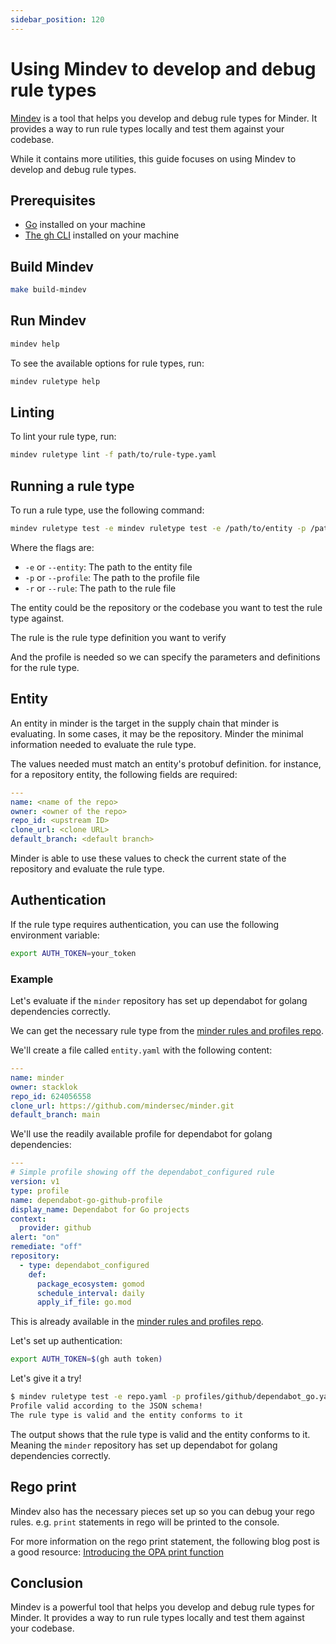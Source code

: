 ```yaml
---
sidebar_position: 120
---
```


# Using Mindev to develop and debug rule types

[Mindev](https://github.com/mindersec/minder/tree/main/cmd/dev) is a tool that helps you develop and debug rule types for Minder. It provides a way to run rule types locally and test them against your codebase.

While it contains more utilities, this guide focuses on using Mindev to develop and debug rule types.

## Prerequisites

- [Go](https://golang.org/doc/install) installed on your machine
- [The gh CLI](https://cli.github.com/) installed on your machine

## Build Mindev

```bash
make build-mindev
```

## Run Mindev

```bash
mindev help
```

To see the available options for rule types, run:

```bash
mindev ruletype help
```

## Linting

To lint your rule type, run:

```bash
mindev ruletype lint -f path/to/rule-type.yaml
```

## Running a rule type

To run a rule type, use the following command:

```bash
mindev ruletype test -e mindev ruletype test -e /path/to/entity -p /path/to/profile -r /path/to/rule
```

Where the flags are:

- `-e` or `--entity`: The path to the entity file
- `-p` or `--profile`: The path to the profile file
- `-r` or `--rule`: The path to the rule file

The entity could be the repository or the codebase you want to test the rule type against.

The rule is the rule type definition you want to verify

And the profile is needed so we can specify the parameters and definitions for the rule type.

## Entity

An entity in minder is the target in the supply chain that minder is evaluating. In some cases, it may
be the repository. Minder the minimal information needed to evaluate the rule type.

The values needed must match an entity's protobuf definition. for instance, for a repository entity, the following fields are required:

```yaml
---
name: <name of the repo>
owner: <owner of the repo>
repo_id: <upstream ID>
clone_url: <clone URL>
default_branch: <default branch>
```

Minder is able to use these values to check the current state of the repository and evaluate the rule type.

## Authentication

If the rule type requires authentication, you can use the following environment variable:

```bash
export AUTH_TOKEN=your_token
```

### Example

Let's evaluate if the `minder` repository has set up dependabot for golang dependencies correctly.

We can get the necessary rule type from the [minder rules and profiles repo](https://github.com/mindersec/minder-rules-and-profiles).

We'll create a file called `entity.yaml` with the following content:

```yaml
---
name: minder
owner: stacklok
repo_id: 624056558
clone_url: https://github.com/mindersec/minder.git
default_branch: main
```

We'll use the readily available profile for dependabot for golang dependencies:

```yaml
---
# Simple profile showing off the dependabot_configured rule
version: v1
type: profile
name: dependabot-go-github-profile
display_name: Dependabot for Go projects
context:
  provider: github
alert: "on"
remediate: "off"
repository:
  - type: dependabot_configured
    def:
      package_ecosystem: gomod
      schedule_interval: daily
      apply_if_file: go.mod
```

This is already available in the [minder rules and profiles repo](https://github.com/mindersec/minder-rules-and-profiles/blob/main/profiles/github/dependabot_go.yaml).

Let's set up authentication:

```bash
export AUTH_TOKEN=$(gh auth token)
```

Let's give it a try!

```bash
$ mindev ruletype test -e repo.yaml -p profiles/github/dependabot_go.yaml -r rule-types/github/dependabot_configured.yaml
Profile valid according to the JSON schema!
The rule type is valid and the entity conforms to it
```

The output shows that the rule type is valid and the entity conforms to it. Meaning the `minder` repository has set up dependabot for golang dependencies correctly.

## Rego print

Mindev also has the necessary pieces set up so you can debug your rego rules. e.g. `print` statements
in rego will be printed to the console.

For more information on the rego print statement, the following blog post is a good resource: [Introducing the OPA print function](https://blog.openpolicyagent.org/introducing-the-opa-print-function-809da6a13aee)

## Conclusion

Mindev is a powerful tool that helps you develop and debug rule types for Minder. It provides a way to run rule types locally and test them against your codebase.
